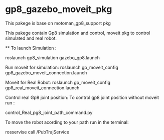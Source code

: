 # gp8_gazebo_moveit_pkg
This pakege is base on motoman_gp8_support pkg

This pakege contain Gp8 simulation and control, moveit pkg to control simulated and real robot.


** To launch Simulation :

roslaunch gp8_simulation gazebo_gp8.launch


Run moveit for simulation:
roslaunch gp_moveit_config gp8_gazebo_moveit_connection.launch


Moveit for Real Robot:
roslaunch gp_moveit_config gp8_real_moveit_connection.launch


Control real Gp8 joint position:
To control gp8 joint position without moveit run :


control_Real_pg8_joint_path_command.py 

To move the robot acording to your path run in the terminal:

rosservise call /PubTrajService
